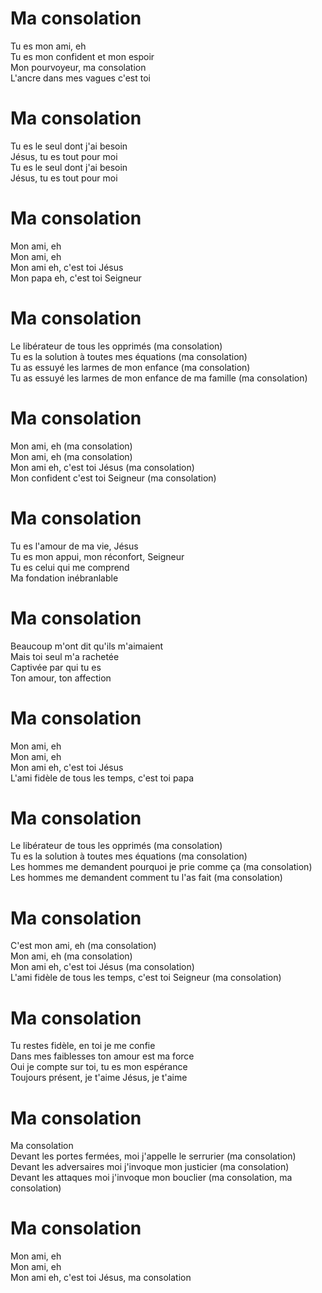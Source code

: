 # Ma consolation    
Tu es mon ami, eh    
Tu es mon confident et mon espoir    
Mon pourvoyeur, ma consolation    
L'ancre dans mes vagues c'est toi    
    
# Ma consolation    
Tu es le seul dont j'ai besoin    
Jésus, tu es tout pour moi    
Tu es le seul dont j'ai besoin    
Jésus, tu es tout pour moi    
    
# Ma consolation    
Mon ami, eh    
Mon ami, eh    
Mon ami eh, c'est toi Jésus    
Mon papa eh, c'est toi Seigneur    
    
# Ma consolation    
Le libérateur de tous les opprimés (ma consolation)    
Tu es la solution à toutes mes équations (ma consolation)    
Tu as essuyé les larmes de mon enfance (ma consolation)    
Tu as essuyé les larmes de mon enfance de ma famille (ma consolation)    
    
# Ma consolation    
Mon ami, eh (ma consolation)    
Mon ami, eh (ma consolation)    
Mon ami eh, c'est toi Jésus (ma consolation)    
Mon confident c'est toi Seigneur (ma consolation)    
    
# Ma consolation    
Tu es l'amour de ma vie, Jésus    
Tu es mon appui, mon réconfort, Seigneur    
Tu es celui qui me comprend    
Ma fondation inébranlable    
    
# Ma consolation    
Beaucoup m'ont dit qu'ils m'aimaient    
Mais toi seul m'a rachetée    
Captivée par qui tu es    
Ton amour, ton affection    
    
# Ma consolation    
Mon ami, eh    
Mon ami, eh    
Mon ami eh, c'est toi Jésus    
L'ami fidèle de tous les temps, c'est toi papa    
    
# Ma consolation    
Le libérateur de tous les opprimés (ma consolation)    
Tu es la solution à toutes mes équations (ma consolation)    
Les hommes me demandent pourquoi je prie comme ça (ma consolation)    
Les hommes me demandent comment tu l'as fait (ma consolation)    
    
# Ma consolation    
C'est mon ami, eh (ma consolation)    
Mon ami, eh (ma consolation)    
Mon ami eh, c'est toi Jésus (ma consolation)    
L'ami fidèle de tous les temps, c'est toi Seigneur (ma consolation)    
    
# Ma consolation    
Tu restes fidèle, en toi je me confie    
Dans mes faiblesses ton amour est ma force    
Oui je compte sur toi, tu es mon espérance    
Toujours présent, je t'aime Jésus, je t'aime    
    
# Ma consolation    
Ma consolation    
Devant les portes fermées, moi j'appelle le serrurier (ma consolation)    
Devant les adversaires moi j'invoque mon justicier (ma consolation)    
Devant les attaques moi j'invoque mon bouclier (ma consolation, ma consolation)    
    
# Ma consolation    
Mon ami, eh    
Mon ami, eh    
Mon ami eh, c'est toi Jésus, ma consolation    
